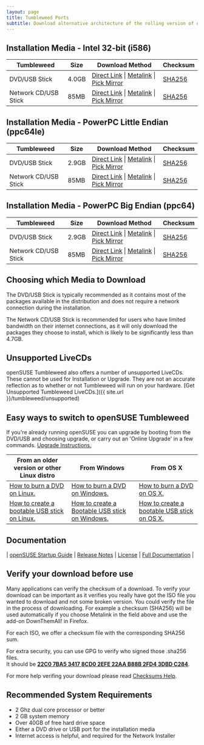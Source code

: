 ```yaml
---
layout: page
title: Tumbleweed Ports
subtitle: Download alternative architecture of the rolling version of openSUSE, for desktop PCs, laptops, and servers. 
---
```

## Installation Media - Intel 32-bit (i586)

| Tumbleweed | Size | Download Method | Checksum |
| --------- | ---- | --------------- | -------- |
| DVD/USB Stick | 4.0GB | [Direct Link](http://download.opensuse.org/tumbleweed/iso/openSUSE-Tumbleweed-DVD-i586-Current.iso) \| [Metalink](http://download.opensuse.org/tumbleweed/iso/openSUSE-Tumbleweed-DVD-i586-Current.iso.meta4) \| [Pick Mirror](http://download.opensuse.org/tumbleweed/iso/openSUSE-Tumbleweed-DVD-i586-Current.iso?mirrorlist) | [SHA256](http://download.opensuse.org/tumbleweed/iso/openSUSE-Tumbleweed-DVD-i586-Current.iso.sha256) |
| Network CD/USB Stick | 85MB | [Direct Link](http://download.opensuse.org/tumbleweed/iso/openSUSE-Tumbleweed-NET-i586-Current.iso) \| [Metalink](http://download.opensuse.org/tumbleweed/iso/openSUSE-Tumbleweed-NET-i586-Current.iso.meta4) \| [Pick Mirror](http://download.opensuse.org/tumbleweed/iso/openSUSE-Tumbleweed-NET-i586-Current.iso?mirrorlist) | [SHA256](http://download.opensuse.org/tumbleweed/iso/openSUSE-Tumbleweed-NET-i586-Current.iso.sha256) |

## Installation Media - PowerPC Little Endian (ppc64le)

| Tumbleweed | Size | Download Method | Checksum |
| --------- | ---- | --------------- | -------- |
| DVD/USB Stick | 2.9GB | [Direct Link](http://download.opensuse.org/ports/ppc/tumbleweed/iso/openSUSE-Tumbleweed-DVD-ppc64le-Current.iso) \| [Metalink](http://download.opensuse.org/ports/ppc/tumbleweed/iso/openSUSE-Tumbleweed-DVD-ppc64le-Current.iso.meta4) \| [Pick Mirror](http://download.opensuse.org/ports/ppc/tumbleweed/iso/openSUSE-Tumbleweed-DVD-ppc64le-Current.iso?mirrorlist) | [SHA256](http://download.opensuse.org/ports/ppc/tumbleweed/iso/openSUSE-Tumbleweed-DVD-ppc64le-Current.iso.sha256) |
| Network CD/USB Stick | 85MB | [Direct Link](http://download.opensuse.org/ports/ppc/tumbleweed/iso/openSUSE-Tumbleweed-NET-ppc64le-Current.iso) \| [Metalink](http://download.opensuse.org/ports/ppc/tumbleweed/iso/openSUSE-Tumbleweed-NET-ppc64le-Current.iso.meta4) \| [Pick Mirror](http://download.opensuse.org/ports/ppc/tumbleweed/iso/openSUSE-Tumbleweed-NET-ppc64le-Current.iso?mirrorlist) | [SHA256](http://download.opensuse.org/ports/ppc/tumbleweed/iso/openSUSE-Tumbleweed-NET-ppc64le-Current.iso.sha256) |

## Installation Media - PowerPC Big Endian (ppc64)

| Tumbleweed | Size | Download Method | Checksum |
| --------- | ---- | --------------- | -------- |
| DVD/USB Stick | 2.9GB | [Direct Link](http://download.opensuse.org/ports/ppc/tumbleweed/iso/openSUSE-Tumbleweed-DVD-ppc64-Current.iso) \| [Metalink](http://download.opensuse.org/ports/ppc/tumbleweed/iso/openSUSE-Tumbleweed-DVD-ppc64-Current.iso.meta4) \| [Pick Mirror](http://download.opensuse.org/ports/ppc/tumbleweed/iso/openSUSE-Tumbleweed-DVD-ppc64-Current.iso?mirrorlist) | [SHA256](http://download.opensuse.org/ports/ppc/tumbleweed/iso/openSUSE-Tumbleweed-DVD-ppc64-Current.iso.sha256) |
| Network CD/USB Stick | 85MB | [Direct Link](http://download.opensuse.org/ports/ppc/tumbleweed/iso/openSUSE-Tumbleweed-NET-ppc64-Current.iso) \| [Metalink](http://download.opensuse.org/ports/ppc/tumbleweed/iso/openSUSE-Tumbleweed-NET-ppc64-Current.iso.meta4) \| [Pick Mirror](http://download.opensuse.org/ports/ppc/tumbleweed/iso/openSUSE-Tumbleweed-NET-ppc64-Current.iso?mirrorlist) | [SHA256](http://download.opensuse.org/ports/ppc/tumbleweed/iso/openSUSE-Tumbleweed-NET-ppc64-Current.iso.sha256) |

## Choosing which Media to Download

The DVD/USB Stick is typically recommended as it contains most of the packages available in the distribution and does not require a network connection during the installation.

The Network CD/USB Stick is recommended for users who have limited bandwidth on their internet connections, as it will only download the packages they choose to install, which is likely to be significantly less than 4.7GB.

## Unsupported LiveCDs
openSUSE Tumbleweed also offers a number of unsupported LiveCDs. These cannot be used for Installation or Upgrade. They are not an accurate reflection as to whether or not Tumbleweed will run on your hardware. [Get Unsupported Tumbleweed LiveCDs.]({{ site.url }}/tumbleweed/unsupported)

## Easy ways to switch to openSUSE Tumbleweed

If you're already running openSUSE you can upgrade by booting from the DVD/USB and choosing upgrade, or carry out an 'Online Upgrade' in a few commands. [Upgrade Instructions.](https://en.opensuse.org/openSUSE:Tumbleweed_upgrade)

| From an older version or other Linux distro | From Windows | From OS X |
| --------------------- | ------------ | --------- |
| [How to burn a DVD on Linux.](https://en.opensuse.org/SDB:Download_help#Using_Linux) | [How to burn a DVD on Windows.](https://en.opensuse.org/SDB:Download_help#Using_Microsoft_Windows) | [How to burn a DVD on OS X.](https://en.opensuse.org/SDB:Download_help#Using_MacOS_X_.2810.3_and_above.29) |
| [How to create a bootable USB stick on Linux.](https://en.opensuse.org/SDB:Live_USB_stick) | [How to create a Bootable USB stick on Windows.](https://en.opensuse.org/SDB:Create_a_Live_USB_stick_using_Windows) | [How to create a bootable USB stick on OS X.](https://en.opensuse.org/SDB:Create_a_Live_USB_stick_using_Mac_OS_x) |

## Documentation

| [openSUSE Startup Guide](https://doc.opensuse.org/documentation/leap/startup/single-html/book.opensuse.startup/index.html) | [Release Notes](https://doc.opensuse.org/release-notes/x86_64/openSUSE/Tumbleweed/) | [License](https://en.opensuse.org/openSUSE:License) | [Full Documentation](https://doc.opensuse.org) |

## Verify your download before use

Many applications can verify the checksum of a download. To verify your download can be important as it verifies you really have got the ISO file you wanted to download and not some broken version. You could verify the file in the process of downloading. For example a checksum (SHA256) will be used automatically if you choose Metalink in the field above and use the add-on DownThemAll! in Firefox.

For each ISO, we offer a checksum file with the corresponding SHA256 sum. 

For extra security, you can use GPG to verify who signed those .sha256 files.  
It should be [**22C0 7BA5 3417 8CD0 2EFE 22AA B88B 2FD4 3DBD C284**](http://keyserver.opensuse.org/pks/lookup?search=0x3DBDC284&fingerprint=on&op=vindex).

For more help verifing your download please read [Checksums Help](https://en.opensuse.org/SDB:Download_help#Checksums).

## Recommended System Requirements

* 2 Ghz dual core processor or better
* 2 GB system memory
* Over 40GB of free hard drive space
* Either a DVD drive or USB port for the installation media
* Internet access is helpful, and required for the Network Installer

